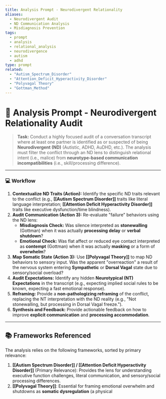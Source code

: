 ```yaml
---
title: Analysis Prompt - Neurodivergent Relationality
aliases:
  - Neurodivergent Audit
  - ND Communication Analysis
  - Misdiagnosis Prevention
tags:
  - prompt
  - analysis
  - relational_analysis
  - neurodivergence
  - autism
  - adhd
type: prompt
related:
  - "Autism_Spectrum_Disorder"
  - "Attention_Deficit_Hyperactivity_Disorder"
  - "Polyvagal Theory"
  - "Gottman_Method"
---
```


<!-- @format -->

# 🧠 Analysis Prompt - Neurodivergent Relationality Audit

> **Task:** Conduct a highly focused audit of a conversation transcript where at least one partner is identified as or suspected of being **Neurodivergent (ND)** (Autistic, ADHD, AuDHD, etc.). The analysis must filter the conflict through an ND lens to distinguish relational intent (i.e., malice) from **neurotype-based communication incompatibilities** (i.e., skill/processing difference).

---

### 💻 Workflow

1.  **Contextualize ND Traits (Action):** Identify the specific ND traits relevant to the conflict (e.g., **[[Autism Spectrum Disorder]]** traits like literal language interpretation; **[[Attention Deficit Hyperactivity Disorder]]** traits like executive dysfunction/time blindness).
2.  **Audit Communication (Action 3):** Re-evaluate "failure" behaviors using the ND lens:
    - **Misdiagnosis Check:** Was silence interpreted as **stonewalling** (Gottman) when it was actually **processing delay** or **verbal shutdown**?
    - **Emotional Check:** Was flat affect or reduced eye contact interpreted as **contempt** (Gottman) when it was actually **masking** or a form of **overwhelm**?
3.  **Map Somatic State (Action 3):** Use **[[Polyvagal Theory]]** to map ND behaviors to sensory input. Was the apparent "overreaction" a result of the nervous system entering **Sympathetic** or **Dorsal Vagal** state due to sensory/social overload?
4.  **Audit Expectations:** Identify any hidden **Neurotypical (NT) Expectations** in the transcript (e.g., expecting implied social rules to be known, expecting a fast emotional response).
5.  **Reframing:** Provide a **non-pathologizing reframing** of the conflict, replacing the NT interpretation with the ND reality (e.g., "Not stonewalling, but processing in Dorsal Vagal freeze.").
6.  **Synthesis and Feedback:** Provide actionable feedback on how to improve **explicit communication** and **processing accommodation**.

---

## 📚 Frameworks Referenced

The analysis relies on the following frameworks, sorted by primary relevance:

1.  **[[Autism Spectrum Disorder]] / [[Attention Deficit Hyperactivity Disorder]]** (Primary Relevance): Provides the lens for understanding executive function challenges, literal communication, and sensory/social processing differences.
2.  **[[Polyvagal Theory]]**: Essential for framing emotional overwhelm and shutdowns as **somatic dysregulation** (a physical
